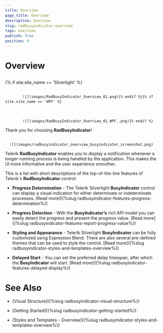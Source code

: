 ```yaml
---
title: Overview
page_title: Overview
description: Overview
slug: radbusyindicator-overview
tags: overview
publish: True
position: 0
---
```


# Overview



## 

{% if site.site_name == 'Silverlight' %}


				 
			![](images/RadBusyIndicator_Overview_01.png){% endif %}{% if site.site_name == 'WPF' %}


				 
			![](images/RadBusyIndicator_Overview_01_WPF_.png){% endif %}

Thank you for choosing __RadBusyIndicator__!




         
      ![](images/radbusyindicator_overview_busyindicator_screenshot.png)

Telerik __RadBusyIndicator__ enables you to display a notification whenever a longer-running process is being handled by the application. This makes the UI more informative and the user experience smoother.

This is a list with short descriptions of the top-of-the-line features of Telerik's __RadBusyIndicator__ control:

* __Progress Determination__ - The Telerik Silverlight __BusyIndicator__ control can display a visual indication for either determinate or indeterminate processes. [Read more]({%slug radbusyindicator-features-progress-determination%})

* __Progress Detection__ - With the __BusyIndicator’s__ rich API model you can easily detect the progress and present the progress value. [Read more]({%slug radbusyindicator-features-report-progress-value%})

* __Styling and Appearance__ - Telerik Silverlight __BusyIndicator__ can be fully customized using Expression Blend. There are also several pre-defined themes that can be used to style the control. [Read more]({%slug radbusyindicator-styles-and-templates-overview%})

* __Delayed Start__ - You can set the preferred delay timespan, after which the __BusyIndicator__ will start. [Read more]({%slug radbusyindicator-features-delayed-display%})

# See Also

 * [Visual Structure]({%slug radbusyindicator-visual-structure%})

 * [Getting Started]({%slug radbusyindicator-getting-started%})

 * [Styles and Templates - Overview]({%slug radbusyindicator-styles-and-templates-overview%})
